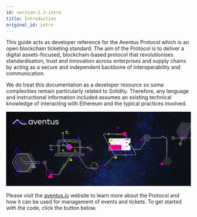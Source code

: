 ```yaml
---
id: version-1.3-intro
title: Introduction
original_id: intro
---
```


This guide acts as developer reference for the Aventus Protocol which is an open blockchain ticketing standard. The aim of the Protocol is to deliver a digital assets-focused, blockchain-based protocol that revolutionises standardisation, trust and innovation across enterprises and supply chains by acting as a secure and independent backbone of interoperability and communication.

We do treat this documentation as a developer resource so some complexities remain particularly related to Solidity. Therefore, any language and instructional information included assumes an existing technical knowledge of interacting with Ethereum and the typical practices involved.

![](https://raw.githubusercontent.com/AventusProtocolFoundation/docs/master/resources/aventus-header.jpeg)

Please visit the [aventus.io](https://aventus.io/) website to learn more about the Protocol and how it can be used for management of events and tickets. To get started with the code, click the button below.
